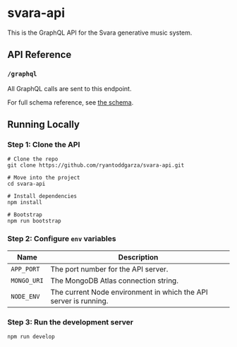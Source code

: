 # svara-api

This is the GraphQL API for the Svara generative music system.

## API Reference

### `/graphql`

All GraphQL calls are sent to this endpoint.

For full schema reference, see [the schema](./src/graphql/schema.js).

## Running Locally

### Step 1: Clone the API

```shell
# Clone the repo
git clone https://github.com/ryantoddgarza/svara-api.git

# Move into the project
cd svara-api

# Install dependencies
npm install

# Bootstrap
npm run bootstrap
```

### Step 2: Configure `env` variables

| Name        | Description                                                      |
| ----------- | ---------------------------------------------------------------- |
| `APP_PORT`  | The port number for the API server.                              |
| `MONGO_URI` | The MongoDB Atlas connection string.                             |
| `NODE_ENV`  | The current Node environment in which the API server is running. |

### Step 3: Run the development server

```shell
npm run develop
```
